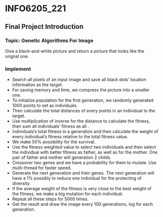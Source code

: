 # INFO6205_221
## Final Project Introduction
### Topic: Genetic Algorithms For Image
  Give a black-and-white picture and return a picture that looks like the orignal one.
### Implement
* Search all pixels of an input image and save all black dots’ location information as the target.  
* For saving memory and time, we compress the picture into a smaller one.  
* To initialize population for the first generation, we randomly generated 1000 points to set as individuals.  
* Then calculate the total distances of every points in an individual to the target.  
* Use multiplication of inverse for the distance to calculate the fitness, then sum all individuals’ fitness as all . 
* individuals’s total fitness in a generation and then calculate the weight of every individual’s fitness relative to the total fitness value.
* We make 50% possibility for the survival.  
* Use the fitness weighted value to select two individuals and then select the individual with better fitness as father, as well as for the mother. One pair of father and mother will generation 2 childs.  
* Crossover two genes and we have a probability for them to mutate. Use multi-thread for faster speed.  
* Generate the next generation and their genes. The next generation will have a 1% possibly to reduce one individual for the protecting of diversity.  
* If the average weight of the fitness is very close to the best weight of the fitness, we make a big mutation for each individual.  
* Repeat all these steps for 5000 times.  
* Get the result and draw the image every 100 generations, log for each generation.  
